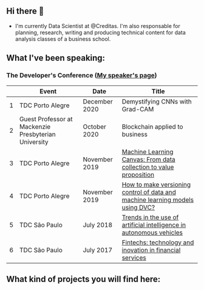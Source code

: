 ## Hi there 👋

<!--
**alexandrerays/alexandrerays** is a ✨ _special_ ✨ repository because its `README.md` (this file) appears on your GitHub profile.

Here are some ideas to get you started:

- 🔭 I’m currently working on ...
- 🌱 I’m currently learning ...
- 👯 I’m looking to collaborate on ...
- 🤔 I’m looking for help with ...
- 💬 Ask me about ...
- 📫 How to reach me: ...
- 😄 Pronouns: ...
- ⚡ Fun fact: ...
-->

- I'm currently Data Scientist at @Creditas. I'm also responsable for planning, research, writing and producing technical content for data analysis classes of a business school.

## What I've been speaking:

### The Developer's Conference ([My speaker's page](https://thedevconf.com/palestrante/alexandre-ray-da-silva))

|   | Event                                                 | Date          | Title                                                                                                                                                                                                       |
|---|-------------------------------------------------------|---------------|-------------------------------------------------------------------------------------------------------------------------------------------------------------------------------------------------------------|
| 1 | TDC Porto Alegre                                      | December 2020 | Demystifying CNNs with Grad-CAM                                                                                                                                                                             |
| 2 | Guest Professor at Mackenzie Presbyterian University  | October 2020  | Blockchain applied to business                                                                                                                                                                              |
| 3 | TDC Porto Alegre                                      | November 2019 | [Machine Learning Canvas: From data collection to value proposition](https://www.slideshare.net/AlexandreRay1/machine-learning-canvas-da-coleta-de-dados-gerao-de-valor)                                    |
| 4 | TDC Porto Alegre                                      | November 2019 | [How to make versioning control of data and machine learning models using DVC?](https://www.slideshare.net/AlexandreRay1/como-fazer-controle-de-verses-de-dados-e-modelos-de-machine-learning-usando-o-dvc) |
| 5 | TDC São Paulo                                         | July 2018     | [Trends in the use of artificial intelligence in autonomous vehicles](https://www.slideshare.net/AlexandreRay1/tendncias-do-uso-da-inteligncia-artificial-em-veculos-autnomos)                          |
| 6 | TDC São Paulo                                         | July 2017     | [Fintechs: technology and inovation in financial services](https://www.slideshare.net/AlexandreRay1/fintechs-tecnologia-e-inovao-em-servios-financeiros)                                                    |

## What kind of projects you will find here:



